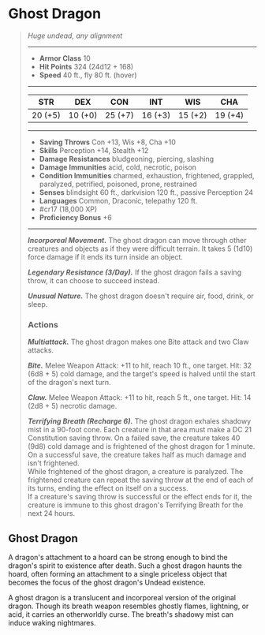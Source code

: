# Ghost Dragon
>*Huge undead, any alignment*
>___
>- **Armor Class** 10
>- **Hit Points** 324 (24d12 + 168)
>- **Speed** 40 ft., fly 80 ft. (hover)
>___
>|STR|DEX|CON|INT|WIS|CHA|
>|:---:|:---:|:---:|:---:|:---:|:---:|
>|20 (+5)|10 (+0)|25 (+7)|16 (+3)|15 (+2)|19 (+4)|
>___
>- **Saving Throws** Con +13, Wis +8, Cha +10
>- **Skills** Perception +14, Stealth +12
>- **Damage Resistances** bludgeoning, piercing, slashing
>- **Damage Immunities** acid, cold, necrotic, poison
>- **Condition Immunities** charmed, exhaustion, frightened, grappled, paralyzed, petrified, poisoned, prone, restrained
>- **Senses** blindsight 60 ft., darkvision 120 ft., passive Perception 24
>- **Languages** Common, Draconic, telepathy 120 ft.
>- #cr17 (18,000 XP)
>- **Proficiency Bonus** +6
>___
>***Incorporeal Movement.*** The ghost dragon can move through other creatures and objects as if they were difficult terrain. It takes 5 (1d10) force damage if it ends its turn inside an object.  
>
>***Legendary Resistance (3/Day).*** If the ghost dragon fails a saving throw, it can choose to succeed instead.  
>
>***Unusual Nature.*** The ghost dragon doesn't require air, food, drink, or sleep.  
>
>### Actions
>***Multiattack.*** The ghost dragon makes one Bite attack and two Claw attacks.  
>
>***Bite.*** Melee Weapon Attack: +11 to hit, reach 10 ft., one target. Hit: 32 (6d8 + 5) cold damage, and the target's speed is halved until the start of the dragon's next turn.  
>
>***Claw.*** Melee Weapon Attack: +11 to hit, reach 5 ft., one target. Hit: 14 (2d8 + 5) necrotic damage.  
>
>***Terrifying Breath (Recharge 6).*** The ghost dragon exhales shadowy mist in a 90-foot cone. Each creature in that area must make a DC 21 Constitution saving throw. On a failed save, the creature takes 40 (9d8) cold damage and is frightened of the ghost dragon for 1 minute. On a successful save, the creature takes half as much damage and isn't frightened.  
>While frightened of the ghost dragon, a creature is paralyzed. The frightened creature can repeat the saving throw at the end of each of its turns, ending the effect on itself on a success.  
>If a creature's saving throw is successful or the effect ends for it, the creature is immune to this ghost dragon's Terrifying Breath for the next 24 hours.

## Ghost Dragon

A dragon's attachment to a hoard can be strong enough to bind the dragon's spirit to existence after death. Such a ghost dragon haunts the hoard, often forming an attachment to a single priceless object that becomes the focus of the ghost dragon's Undead existence.

A ghost dragon is a translucent and incorporeal version of the original dragon. Though its breath weapon resembles ghostly flames, lightning, or acid, it carries an otherworldly curse. The breath's shadowy mist can induce waking nightmares.
